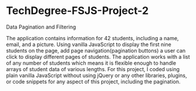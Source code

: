 # TechDegree-FSJS-Project-2
 Data Pagination and Filtering

The application contains information for 42 students, including a name, email, and a picture. Using vanilla JavaScript to display the first nine students on the page, add page navigation(pagination buttons) a user can click to display different pages of students. The application works with a list of any number of students which means it is flexible enough to handle arrays of student data of various lengths. For this project, I coded using plain vanilla JavaScript without using jQuery or any other libraries, plugins, or code snippets for any aspect of this project, including the pagination.
